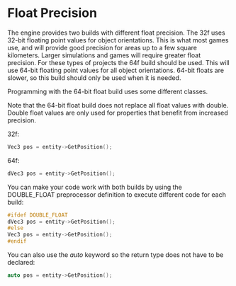 # Float Precision #

The engine provides two builds with different float precision. The 32f uses 32-bit floating point values for object orientations. This is what most games use, and will provide good precision for areas up to a few square kilometers. Larger simulations and games will require greater float precision. For these types of projects the 64f build should be used. This will use 64-bit floating point values for all object orientations. 64-bit floats are slower, so this build should only be used when it is needed.

Programming with the 64-bit float build uses some different classes.

Note that the 64-bit float build does not replace all float values with double. Double float values are only used for properties that benefit from increased precision.

32f:
```c++
Vec3 pos = entity->GetPosition();
```

64f:
```c++
dVec3 pos = entity->GetPosition();
```

You can make your code work with both builds by using the DOUBLE_FLOAT preprocessor definition to execute different code for each build:
```c++
#ifdef DOUBLE_FLOAT
dVec3 pos = entity->GetPosition();
#else
Vec3 pos = entity->GetPosition();
#endif
```

You can also use the *auto* keyword so the return type does not have to be declared:
```c++
auto pos = entity->GetPosition();
```